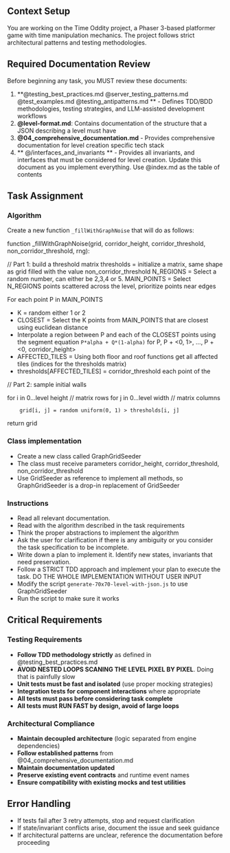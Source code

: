 ## Context Setup
You are working on the Time Oddity project, a Phaser 3-based platformer game with time manipulation mechanics. The project follows strict architectural patterns and testing methodologies.

## Required Documentation Review
Before beginning any task, you MUST review these documents:


1. **@testing_best_practices.md @server_testing_patterns.md @test_examples.md @testing_antipatterns.md ** - Defines TDD/BDD methodologies, testing strategies, and LLM-assisted development workflows  
2. **@level-format.md**: Contains documentation of the structure that a JSON describing a level must have 
3. **@04_comprehensive_documentation.md** - Provides comprehensive documentation for level creation specific tech stack
4. ** @/interfaces_and_invariants    ** - Provides all invariants, and interfaces that must be considered for level creation. Update this document as you implement everything. Use @index.md as the table of contents


## Task Assignment
### Algorithm
Create a new function `_fillWithGraphNoise` that will do as follows:

function _fillWithGraphNoise(grid, corridor_height, corridor_threshold, non_corridor_threshold, rng):

// Part 1: build a threshold matrix
thresholds = initialize a matrix, same shape as grid filled with the value non_corridor_threshold
N_REGIONS = Select a random number, can either be 2,3,4 or 5.
MAIN_POINTS = Select N_REGIONS points scattered across the level, prioritize points near edges

For each point P in MAIN_POINTS
   - K = random either 1 or 2
   - CLOSEST = Select the K points from MAIN_POINTS that are closest using euclidean distance
   - Interpolate a region between P and each of the CLOSEST points using the segment equation `P*alpha + Q*(1-alpha)` for P, P + <0, 1>, ..., P + <0, corridor_height>
   - AFFECTED_TILES = Using both floor and roof functions get all affected tiles (indices for the thresholds matrix)
   - thresholds[AFFECTED_TILES] = corridor_threshold 
 each point of the 

// Part 2: sample initial walls

for i in 0...level height // matrix rows
    for j in 0...level width // matrix columns

        grid[i, j] = random uniform(0, 1) > thresholds[i, j]

return grid


### Class implementation

- Create a new class called GraphGridSeeder
- The class must receive parameters corridor_height, corridor_threshold, non_corridor_threshold 
- Use GridSeeder as reference to implement all methods, so GraphGridSeeder is a drop-in replacement of GridSeeder

### Instructions
- Read all relevant documentation.
- Read with the algorithm described in the task requirements
- Think the proper abstractions to implement the algorithm
- Ask the user for clarification if there is any ambiguity or you consider the task specification to be incomplete. 
- Write down a plan to implement it. Identify new states, invariants that need preservation. 
- Follow a STRICT TDD approach and implement your plan to execute the task.  DO THE WHOLE IMPLEMENTATION WITHOUT USER INPUT
- Modify the script `generate-70x70-level-with-json.js` to use GraphGridSeeder
- Run the script to make sure it works 

## Critical Requirements

### Testing Requirements
- **Follow TDD methodology strictly** as defined in  @testing_best_practices.md 
- **AVOID NESTED LOOPS SCANING THE LEVEL PIXEL BY PIXEL**. Doing that is painfully slow
- **Unit tests must be fast and isolated** (use proper mocking strategies)
- **Integration tests for component interactions** where appropriate
- **All tests must pass before considering task complete**
- **All tests must RUN FAST by design, avoid of large loops**

### Architectural Compliance
- **Maintain decoupled architecture** (logic separated from engine dependencies)
- **Follow established patterns** from @04_comprehensive_documentation.md 
- **Maintain documentation updated**
- **Preserve existing event contracts** and runtime event names
- **Ensure compatibility with existing mocks and test utilities**

## Error Handling
- If tests fail after 3 retry attempts, stop and request clarification
- If state/invariant conflicts arise, document the issue and seek guidance
- If architectural patterns are unclear, reference the documentation before proceeding